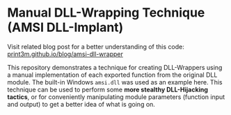 # Manual DLL-Wrapping Technique (AMSI DLL-Implant)

Visit related blog post for a better understanding of this code: [print3m.github.io/blog/amsi-dll-wrapper](https://print3m.github.io/blog/amsi-dll-wrapper)

This repository demonstrates a technique for creating DLL-Wrappers using a manual implementation of each exported function from the original DLL module. The built-in Windows `amsi.dll` was used as an example here. This technique can be used to perform some **more stealthy DLL-Hijacking tactics**, or for conveniently manipulating module parameters (function input and output) to get a better idea of what is going on.
